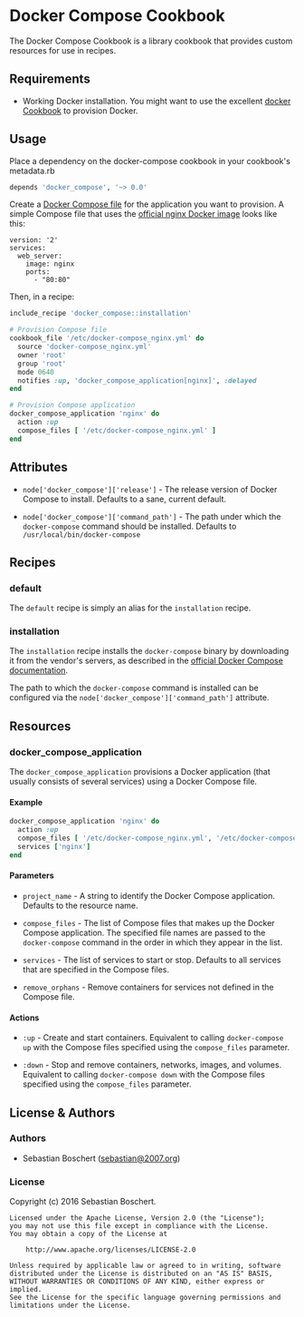# Docker Compose Cookbook

The Docker Compose Cookbook is a library cookbook that provides custom
resources for use in recipes.


## Requirements

- Working Docker installation. You might want to use the excellent
[docker Cookbook](https://supermarket.chef.io/cookbooks/docker) to provision
Docker.


## Usage

Place a dependency on the docker-compose cookbook in your cookbook's
metadata.rb 

```ruby
depends 'docker_compose', '~> 0.0'
```

Create a [Docker Compose file](https://docs.docker.com/compose/compose-file/)
for the application you want to provision. A simple Compose file that uses the
[official nginx Docker image](https://hub.docker.com/_/nginx/) looks like this:

```
version: '2'
services:
  web_server:
    image: nginx
    ports:
      - "80:80"
```

Then, in a recipe:

```ruby
include_recipe 'docker_compose::installation'

# Provision Compose file
cookbook_file '/etc/docker-compose_nginx.yml' do
  source 'docker-compose_nginx.yml'
  owner 'root'
  group 'root'
  mode 0640
  notifies :up, 'docker_compose_application[nginx]', :delayed
end

# Provision Compose application
docker_compose_application 'nginx' do
  action :up
  compose_files [ '/etc/docker-compose_nginx.yml' ]
end
```

## Attributes

- `node['docker_compose']['release']` - The release version of Docker Compose
 to install. Defaults to a sane, current default.

- `node['docker_compose']['command_path']` - The path under which the
 `docker-compose` command should be installed.
 Defaults to `/usr/local/bin/docker-compose`


## Recipes

### default

The `default` recipe is simply an alias for the `installation` recipe.

### installation

The `installation` recipe installs the `docker-compose` binary by downloading
it from the vendor's servers, as described in the
[official Docker Compose documentation](https://docs.docker.com/compose/install/).

The path to which the `docker-compose` command is installed can be configured
via the `node['docker_compose']['command_path']` attribute.


## Resources
 
### docker_compose_application

The `docker_compose_application` provisions a Docker application (that usually
consists of several services) using a Docker Compose file.

#### Example

```ruby
docker_compose_application 'nginx' do
  action :up
  compose_files [ '/etc/docker-compose_nginx.yml', '/etc/docker-compose_nginx.additional.yml' ]
  services ['nginx']
end
```

#### Parameters

- `project_name` - A string to identify the Docker Compose application.
 Defaults to the resource name.

- `compose_files` - The list of Compose files that makes up the Docker Compose
 application. The specified file names are passed to the `docker-compose`
 command in the order in which they appear in the list.
 
- `services` - The list of services to start or stop.
 Defaults to all services that are specified in the Compose files.
 
- `remove_orphans` - Remove containers for services not defined in the
 Compose file.
 
#### Actions

- `:up` - Create and start containers.
  Equivalent to calling `docker-compose up` with the Compose files specified
  using the `compose_files` parameter.
 
- `:down` - Stop and remove containers, networks, images, and volumes.
  Equivalent to calling `docker-compose down` with the Compose files specified
  using the `compose_files` parameter.


## License & Authors

### Authors

- Sebastian Boschert (<sebastian@2007.org>)

### License

Copyright (c) 2016 Sebastian Boschert.

```
Licensed under the Apache License, Version 2.0 (the "License");
you may not use this file except in compliance with the License.
You may obtain a copy of the License at

    http://www.apache.org/licenses/LICENSE-2.0

Unless required by applicable law or agreed to in writing, software
distributed under the License is distributed on an "AS IS" BASIS,
WITHOUT WARRANTIES OR CONDITIONS OF ANY KIND, either express or implied.
See the License for the specific language governing permissions and
limitations under the License.
```

